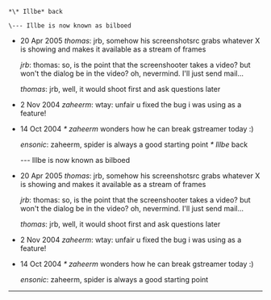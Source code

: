     *\* Illbe* back

    \--- Illbe is now known as bilboed

  - 20 Apr 2005
    *thomas*: jrb, somehow his screenshotsrc grabs whatever X is showing
    and makes it available as a stream of frames

    *jrb*: thomas: so, is the point that the screenshooter takes a
    video? but won't the dialog be in the video? oh, nevermind. I'll
    just send mail...

    *thomas*: jrb, well, it would shoot first and ask questions later

  - 2 Nov 2004
    *zaheerm*: wtay: unfair u fixed the bug i was using as a feature\!

  - 14 Oct 2004
    *\* zaheerm* wonders how he can break gstreamer today :)

    *ensonic*: zaheerm, spider is always a good starting point
    *\* Illbe* back

    \--- Illbe is now known as bilboed

  - 20 Apr 2005
    *thomas*: jrb, somehow his screenshotsrc grabs whatever X is showing
    and makes it available as a stream of frames

    *jrb*: thomas: so, is the point that the screenshooter takes a
    video? but won't the dialog be in the video? oh, nevermind. I'll
    just send mail...

    *thomas*: jrb, well, it would shoot first and ask questions later

  - 2 Nov 2004
    *zaheerm*: wtay: unfair u fixed the bug i was using as a feature\!

  - 14 Oct 2004
    *\* zaheerm* wonders how he can break gstreamer today :)

    *ensonic*: zaheerm, spider is always a good starting point

---

